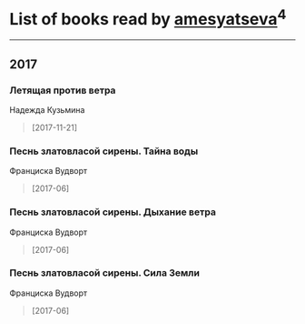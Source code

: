 # List of books read by [amesyatseva](http://vk.com/id3358937)<sup>4</sup>
---

## 2017

### Летящая против ветра
Надежда Кузьмина
> [2017-11-21] 


### Песнь златовласой сирены. Тайна воды
Франциска Вудворт
> [2017-06] 


### Песнь златовласой сирены. Дыхание ветра
Франциска Вудворт
> [2017-06] 


### Песнь златовласой сирены. Сила Земли
Франциска Вудворт
> [2017-06] 



